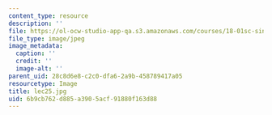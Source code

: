 ```yaml
---
content_type: resource
description: ''
file: https://ol-ocw-studio-app-qa.s3.amazonaws.com/courses/18-01sc-single-variable-calculus-fall-2010/6b9cb762d885a3905acf91880f163d88_lec25.jpg
file_type: image/jpeg
image_metadata:
  caption: ''
  credit: ''
  image-alt: ''
parent_uid: 28c8d6e8-c2c0-dfa6-2a9b-458789417a05
resourcetype: Image
title: lec25.jpg
uid: 6b9cb762-d885-a390-5acf-91880f163d88
---
```

